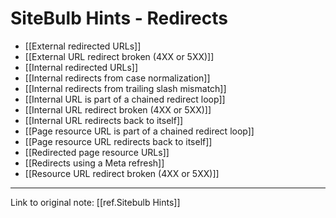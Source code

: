 # SiteBulb Hints - Redirects

- [[External redirected URLs]]
- [[External URL redirect broken (4XX or 5XX)]]
- [[Internal redirected URLs]]
- [[Internal redirects from case normalization]]
- [[Internal redirects from trailing slash mismatch]]
- [[Internal URL is part of a chained redirect loop]]
- [[Internal URL redirect broken (4XX or 5XX)]]
- [[Internal URL redirects back to itself]]
- [[Page resource URL is part of a chained redirect loop]]
- [[Page resource URL redirects back to itself]]
- [[Redirected page resource URLs]]
- [[Redirects using a Meta refresh]]
- [[Resource URL redirect broken (4XX or 5XX)]]

---
Link to original note: [[ref.Sitebulb Hints]]